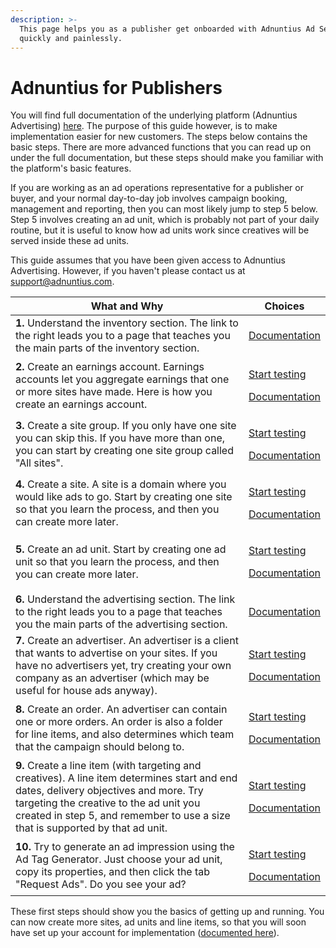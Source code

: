 ```yaml
---
description: >-
  This page helps you as a publisher get onboarded with Adnuntius Ad Server
  quickly and painlessly.
---
```


# Adnuntius for Publishers

You will find full documentation of the underlying platform (Adnuntius Advertising) [here](../../adnuntius-advertising/admin-ui/). The purpose of this guide however, is to make implementation easier for new customers. The steps below contains the basic steps. There are more advanced functions that you can read up on under the full documentation, but these steps should make you familiar with the platform's basic features.

If you are working as an ad operations representative for a publisher or buyer, and your normal day-to-day job involves campaign booking, management and reporting, then you can most likely jump to step 5 below. Step 5 involves creating an ad unit, which is probably not part of your daily routine, but it is useful to know how ad units work since creatives will be served inside these ad units.

This guide assumes that you have been given access to Adnuntius Advertising. However, if you haven't please contact us at [support@adnuntius.com](mailto:support@adnuntius.com).

| What and Why                                                                                                                                                                                                                                                       | Choices                                                                                                                                                                                |
| ------------------------------------------------------------------------------------------------------------------------------------------------------------------------------------------------------------------------------------------------------------------ | -------------------------------------------------------------------------------------------------------------------------------------------------------------------------------------- |
| **1.** Understand the inventory section. The link to the right leads you to a page that teaches you the main parts of the inventory section.                                                                                                                       | [Documentation](../../adnuntius-advertising/admin-ui/inventory/)                                                                                                                       |
| **2.** Create an earnings account. Earnings accounts let you aggregate earnings that one or more sites have made. Here is how you create an earnings account.                                                                                                      | <p><a href="https://admin.adnuntius.com/earnings-accounts">Start testing</a></p><p><a href="../../adnuntius-advertising/admin-ui/inventory/earnings-accounts.md">Documentation</a></p> |
| **3.** Create a site group. If you only have one site you can skip this. If you have more than one, you can start by creating one site group called "All sites".                                                                                                   | <p><a href="https://admin.adnuntius.com/site-groups">Start testing</a></p><p><a href="../../adnuntius-advertising/admin-ui/inventory/site-groups.md">Documentation</a></p>             |
| **4.** Create a site. A site is a domain where you would like ads to go. Start by creating one site so that you learn the process, and then you can create more later.                                                                                             | <p><a href="https://admin.adnuntius.com/sites">Start testing</a></p><p><a href="../../adnuntius-advertising/admin-ui/inventory/sites.md">Documentation</a></p>                         |
| **5.** Create an ad unit. Start by creating one ad unit so that you learn the process, and then you can create more later.                                                                                                                                         | <p><a href="https://admin.adnuntius.com/ad-units">Start testing</a></p><p><a href="../../adnuntius-advertising/admin-ui/inventory/adunits-1.md">Documentation</a></p>                  |
| **6.** Understand the advertising section. The link to the right leads you to a page that teaches you the main parts of the advertising section.                                                                                                                   | [Documentation](../../adnuntius-advertising/admin-ui/advertising/)                                                                                                                     |
| **7.** Create an advertiser. An advertiser is a client that wants to advertise on your sites. If you have no advertisers yet, try creating your own company as an advertiser (which may be useful for house ads anyway).                                           | <p><a href="https://admin.adnuntius.com/advertisers">Start testing</a></p><p><a href="../../adnuntius-advertising/admin-ui/advertising/advertisers.md">Documentation</a></p>           |
| **8.** Create an order. An advertiser can contain one or more orders. An order is also a folder for line items, and also determines which team that the campaign should belong to.                                                                                 | <p><a href="https://admin.adnuntius.com/orders">Start testing</a></p><p><a href="../../adnuntius-advertising/admin-ui/advertising/orders.md">Documentation</a></p>                     |
| **9.** Create a line item (with targeting and creatives). A line item determines start and end dates, delivery objectives and more. Try targeting the creative to the ad unit you created in step 5, and remember to use a size that is supported by that ad unit. | <p><a href="https://admin.adnuntius.com/line-items">Start testing</a></p><p><a href="../../adnuntius-advertising/admin-ui/advertising/line-items.md">Documentation</a></p>             |
| **10.** Try to generate an ad impression using the Ad Tag Generator. Just choose your ad unit, copy its properties, and then click the tab "Request Ads". Do you see your ad?                                                                                      | <p><a href="https://admin.adnuntius.com/ad-tag">Start testing</a></p><p><a href="../../adnuntius-advertising/admin-ui/inventory/ad-tag-generator.md">Documentation</a></p>             |

These first steps should show you the basics of getting up and running. You can now create more sites, ad units and line items, so that you will soon have set up your account for implementation ([documented here](../../adnuntius-advertising/requesting-ads/)).
